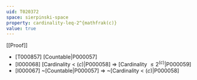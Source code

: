 ```yaml
---
uid: T020372
space: sierpinski-space
property: cardinality-leq-2^{mathfrak(c)}
value: true
---
```

[[Proof]]

* [T000857] [Countable|P000057]
* [I000068] [Cardinality < $\mathfrak(c)$|P000058] => [Cardinality $\leq 2^{\mathfrak(c)}$|P000059]
* [I000067] ~[Countable|P000057] => ~[Cardinality < $\mathfrak(c)$|P000058]

